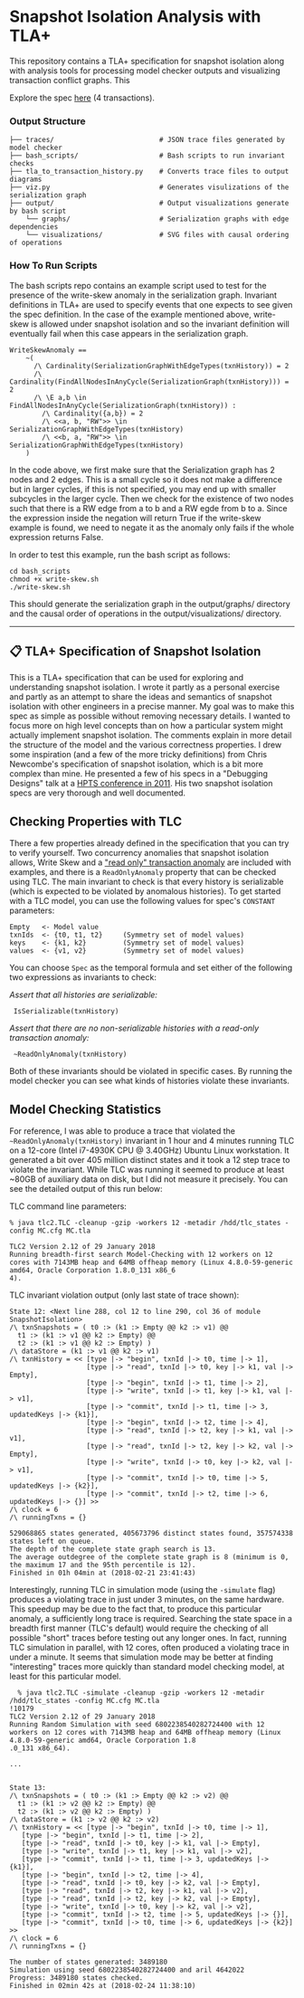 # Snapshot Isolation Analysis with TLA+

This repository contains a TLA+ specification for snapshot isolation along with analysis tools for processing model checker outputs and visualizing transaction conflict graphs.
This 

Explore the spec [here](https://will62794.github.io/spectacle/#!/home?specpath=https%3A%2F%2Fraw.githubusercontent.com%2Fmongodb-labs%2Fconflict-free-si-specs%2Frefs%2Fheads%2Fmain%2FSnapshotIsolation.tla&constants%5BtxnIds%5D=%7Bt1%2Ct2%2Ct3%2Ct4%7D&constants%5Bkeys%5D=%7Bk1%2Ck2%7D&constants%5Bvalues%5D=%7Bv1%2Cv2%7D&constants%5BEmpty%5D=Empty) (4 transactions).


### Output Structure
```
├── traces/                          # JSON trace files generated by model checker
├── bash_scripts/                    # Bash scripts to run invariant checks
├── tla_to_transaction_history.py    # Converts trace files to output diagrams
├── viz.py                           # Generates visulizations of the serialization graph
├── output/                          # Output visualizations generate by bash script
    └── graphs/                      # Serialization graphs with edge dependencies
    └── visualizations/              # SVG files with causal ordering of operations
```

### How To Run Scripts
The bash scripts repo contains an example script used to test for the presence of the write-skew anomaly in the serialization graph. Invariant definitions in TLA+ are used to specify events that one expects to see given the spec definition. In the case of the example mentioned above, write-skew is allowed under snapshot isolation and so the invariant definition will eventually fail when this case appears in the serialization graph.

```
WriteSkewAnomaly == 
    ~(
      /\ Cardinality(SerializationGraphWithEdgeTypes(txnHistory)) = 2
      /\ Cardinality(FindAllNodesInAnyCycle(SerializationGraph(txnHistory))) = 2
      /\ \E a,b \in FindAllNodesInAnyCycle(SerializationGraph(txnHistory)) :
        /\ Cardinality({a,b}) = 2
        /\ <<a, b, "RW">> \in SerializationGraphWithEdgeTypes(txnHistory)
        /\ <<b, a, "RW">> \in SerializationGraphWithEdgeTypes(txnHistory)
    )
```

In the code above, we first make sure that the Serialization graph has 2 nodes and 2 edges. This is a small cycle so it does not make a difference but in larger cycles, if this is not specified, you may end up with smaller subcycles in the larger cycle. Then we check for the 
existence of two nodes such that there is a RW edge from a to b and a RW egde from b to a. Since the expression inside the negation will return True if the write-skew example is found, we need to negate it as the anomaly only fails if the whole expression returns False.

In order to test this example, run the bash script as follows:
```
cd bash_scripts
chmod +x write-skew.sh
./write-skew.sh
```
This should generate the serialization graph in the output/graphs/ directory and the causal order of operations in the output/visualizations/ directory.

---

## 📋 TLA+ Specification of Snapshot Isolation

This is a TLA+ specification that can be used for exploring and understanding snapshot isolation. I wrote it partly as a personal exercise and partly as an attempt to share the ideas and semantics of snapshot isolation with other engineers in a precise manner. My goal was to make this spec as simple as possible without removing necessary details. I wanted to focus more on high level concepts than on how a particular system might actually implement snapshot isolation. The comments explain in more detail the structure of the model and the various correctness properties. I drew some inspiration (and a few of the more tricky definitions) from Chris Newcombe's specification of snapshot isolation, which is a bit more complex than mine. He presented a few of his specs in a "Debugging Designs" talk at a [HPTS conference in 2011](http://hpts.ws/papers/2011/agenda.html). His two snapshot isolation specs are very thorough and well documented.

## Checking Properties with TLC

There a few properties already defined in the specification that you can try to verify yourself. Two concurrency anomalies that snapshot isolation allows, Write Skew and a ["read only" transaction anomaly](https://www.cs.umb.edu/~poneil/ROAnom.pdf) are included with examples, and there is a `ReadOnlyAnomaly` property that can be checked using TLC. The main invariant to check is that every history is serializable (which is expected to be violated by anomalous histories). To get started with a TLC model, you can use the following values for spec's `CONSTANT` parameters:

	Empty   <- Model value
	txnIds 	<- {t0, t1, t2}	    (Symmetry set of model values)
	keys 	<- {k1, k2}         (Symmetry set of model values)
	values 	<- {v1, v2}         (Symmetry set of model values)

You can choose `Spec` as the temporal formula and set either of the following two expressions as invariants to check:

*Assert that all histories are serializable:*

```tla
 IsSerializable(txnHistory)
 ```

*Assert that there are no non-serializable histories with a read-only transaction anomaly:*

```tla
 ~ReadOnlyAnomaly(txnHistory)
 ```

Both of these invariants should be violated in specific cases. By running the model checker you can see what kinds of histories violate these invariants.

## Model Checking Statistics

For reference, I was able to produce a trace that violated the `~ReadOnlyAnomaly(txnHistory)` invariant in 1 hour and 4 minutes running TLC on a 12-core (Intel i7-4930K CPU @ 3.40GHz) Ubuntu Linux workstation. It generated a bit over 405 million distinct states and it took a 12 step trace to violate the invariant. While TLC was running it seemed to produce at least ~80GB of auxiliary data on disk, but I did not measure it precisely. You can see the detailed output of this run below:

TLC command line parameters:
```
% java tlc2.TLC -cleanup -gzip -workers 12 -metadir /hdd/tlc_states -config MC.cfg MC.tla

TLC2 Version 2.12 of 29 January 2018
Running breadth-first search Model-Checking with 12 workers on 12 cores with 7143MB heap and 64MB offheap memory (Linux 4.8.0-59-generic amd64, Oracle Corporation 1.8.0_131 x86_6
4).
```

TLC invariant violation output (only last state of trace shown):

```
State 12: <Next line 288, col 12 to line 290, col 36 of module SnapshotIsolation>
/\ txnSnapshots = ( t0 :> (k1 :> Empty @@ k2 :> v1) @@
  t1 :> (k1 :> v1 @@ k2 :> Empty) @@
  t2 :> (k1 :> v1 @@ k2 :> Empty) )
/\ dataStore = (k1 :> v1 @@ k2 :> v1)
/\ txnHistory = << [type |-> "begin", txnId |-> t0, time |-> 1],
                   [type |-> "read", txnId |-> t0, key |-> k1, val |-> Empty],
                   [type |-> "begin", txnId |-> t1, time |-> 2],
                   [type |-> "write", txnId |-> t1, key |-> k1, val |-> v1],
                   [type |-> "commit", txnId |-> t1, time |-> 3, updatedKeys |-> {k1}],
                   [type |-> "begin", txnId |-> t2, time |-> 4],
                   [type |-> "read", txnId |-> t2, key |-> k1, val |-> v1],
                   [type |-> "read", txnId |-> t2, key |-> k2, val |-> Empty],
                   [type |-> "write", txnId |-> t0, key |-> k2, val |-> v1],
                   [type |-> "commit", txnId |-> t0, time |-> 5, updatedKeys |-> {k2}],
                   [type |-> "commit", txnId |-> t2, time |-> 6, updatedKeys |-> {}] >>
/\ clock = 6
/\ runningTxns = {}

529068865 states generated, 405673796 distinct states found, 357574338 states left on queue.
The depth of the complete state graph search is 13.
The average outdegree of the complete state graph is 8 (minimum is 0, the maximum 17 and the 95th percentile is 12).
Finished in 01h 04min at (2018-02-21 23:41:43)
```

Interestingly, running TLC in simulation mode (using the `-simulate` flag) produces a violating trace in just under 3 minutes, on the same hardware. This speedup may be due to the fact that, to produce this particular anomaly, a sufficiently long trace is required. Searching the state space in a breadth first manner (TLC's default) would require the checking of all possible "short" traces before testing out any longer ones. In fact, running TLC simulation in parallel, with 12 cores, often produced a violating trace in under a minute. It seems that simulation mode may be better at finding "interesting" traces more quickly than standard model checking model, at least for this particular model.

```
  % java tlc2.TLC -simulate -cleanup -gzip -workers 12 -metadir /hdd/tlc_states -config MC.cfg MC.tla                                                                      !10179
TLC2 Version 2.12 of 29 January 2018
Running Random Simulation with seed 6802238540282724400 with 12 workers on 12 cores with 7143MB heap and 64MB offheap memory (Linux 4.8.0-59-generic amd64, Oracle Corporation 1.8
.0_131 x86_64).

...


State 13:
/\ txnSnapshots = ( t0 :> (k1 :> Empty @@ k2 :> v2) @@
  t1 :> (k1 :> v2 @@ k2 :> Empty) @@
  t2 :> (k1 :> v2 @@ k2 :> Empty) )
/\ dataStore = (k1 :> v2 @@ k2 :> v2)
/\ txnHistory = << [type |-> "begin", txnId |-> t0, time |-> 1],
   [type |-> "begin", txnId |-> t1, time |-> 2],
   [type |-> "read", txnId |-> t0, key |-> k1, val |-> Empty],
   [type |-> "write", txnId |-> t1, key |-> k1, val |-> v2],
   [type |-> "commit", txnId |-> t1, time |-> 3, updatedKeys |-> {k1}],
   [type |-> "begin", txnId |-> t2, time |-> 4],
   [type |-> "read", txnId |-> t0, key |-> k2, val |-> Empty],
   [type |-> "read", txnId |-> t2, key |-> k1, val |-> v2],
   [type |-> "read", txnId |-> t2, key |-> k2, val |-> Empty],
   [type |-> "write", txnId |-> t0, key |-> k2, val |-> v2],
   [type |-> "commit", txnId |-> t2, time |-> 5, updatedKeys |-> {}],
   [type |-> "commit", txnId |-> t0, time |-> 6, updatedKeys |-> {k2}] >>
/\ clock = 6
/\ runningTxns = {}

The number of states generated: 3489180
Simulation using seed 6802238540282724400 and aril 4642022
Progress: 3489180 states checked.
Finished in 02min 42s at (2018-02-24 11:38:10)
```



